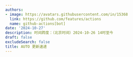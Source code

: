 ```yaml
---
authors:
- image: https://avatars.githubusercontent.com/in/15368
  link: https://github.com/features/actions
  name: github-actions[bot]
date: '2024-10-27'
description: 时间跨度：（北京时间）2024-10-26 14时至今
draft: false
excludeSearch: false
title: AUTO 更新速递
---
```


